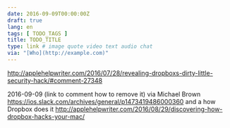 ```yaml
---
date: 2016-09-09T00:00:00Z
draft: true
lang: en
tags: [ TODO_TAGS ]
title: TODO_TITLE
type: link # image quote video text audio chat
via: "[Who](http://example.com)"
---
```


<http://applehelpwriter.com/2016/07/28/revealing-dropboxs-dirty-little-security-hack/#comment-27348>

2016-09-09 (link to comment how to remove it)
via Michael Brown
https://ios.slack.com/archives/general/p1473419486000360
and a how Dropbox does it
http://applehelpwriter.com/2016/08/29/discovering-how-dropbox-hacks-your-mac/

